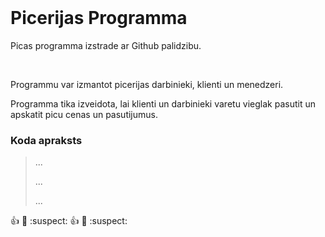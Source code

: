 

<br>

<h1>Picerijas Programma</h1>

<p>Picas programma izstrade ar Github palidzibu.</p>

<br>

<p>Programmu var izmantot picerijas darbinieki, klienti un menedzeri.</p>
<p>Programma tika izveidota, lai klienti un darbinieki varetu vieglak pasutit un apskatit picu cenas un pasutijumus.</p>

<h3>Koda apraksts</h3>

<blockquote>
    <p>...</p>
    <p>...</p>
    <p>...</p>
</blockquote>

:thumbsup: :cactus: :suspect:
:thumbsup: :cactus: :suspect:

